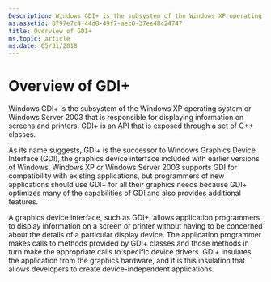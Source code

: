 ```yaml
---
Description: Windows GDI+ is the subsystem of the Windows XP operating system or Windows Server 2003 that is responsible for displaying information on screens and printers. GDI+ is an API that is exposed through a set of C++ classes.
ms.assetid: 8797e7c4-44d8-49f7-aec8-37ee48c24747
title: Overview of GDI+
ms.topic: article
ms.date: 05/31/2018
---
```


# Overview of GDI+

Windows GDI+ is the subsystem of the Windows XP operating system or Windows Server 2003 that is responsible for displaying information on screens and printers. GDI+ is an API that is exposed through a set of C++ classes.

As its name suggests, GDI+ is the successor to Windows Graphics Device Interface (GDI), the graphics device interface included with earlier versions of Windows. Windows XP or Windows Server 2003 supports GDI for compatibility with existing applications, but programmers of new applications should use GDI+ for all their graphics needs because GDI+ optimizes many of the capabilities of GDI and also provides additional features.

A graphics device interface, such as GDI+, allows application programmers to display information on a screen or printer without having to be concerned about the details of a particular display device. The application programmer makes calls to methods provided by GDI+ classes and those methods in turn make the appropriate calls to specific device drivers. GDI+ insulates the application from the graphics hardware, and it is this insulation that allows developers to create device-independent applications.

 

 



